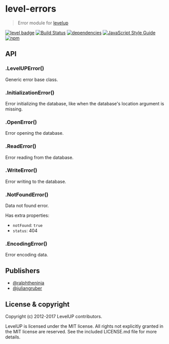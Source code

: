# level-errors

> Error module for [levelup][levelup]

[![level badge][level-badge]](https://github.com/level/awesome)
[![Build Status](https://travis-ci.org/Level/errors.svg)](https://travis-ci.org/Level/errors)
[![dependencies](https://david-dm.org/Level/level.svg)](https://david-dm.org/level/level)
[![JavaScript Style Guide](https://img.shields.io/badge/code_style-standard-brightgreen.svg)](https://standardjs.com)
[![npm](https://img.shields.io/npm/dm/level-errors.svg)](https://www.npmjs.com/package/level-errors)

## API

### .LevelUPError()

  Generic error base class.

### .InitializationError()

  Error initializing the database, like when the database's location argument is missing.

### .OpenError()

  Error opening the database.

### .ReadError()

  Error reading from the database.

### .WriteError()

  Error writing to the database.

### .NotFoundError()

  Data not found error.

  Has extra properties:

  - `notFound`: `true`
  - `status`: 404

### .EncodingError()

  Error encoding data.

## Publishers

* [@ralphtheninja](https://github.com/ralphtheninja)
* [@juliangruber](https://github.com/juliangruber)

## License &amp; copyright

Copyright (c) 2012-2017 LevelUP contributors.

LevelUP is licensed under the MIT license. All rights not explicitly granted in the MIT license are reserved. See the included LICENSE.md file for more details.

[level-badge]: http://leveldb.org/img/badge.svg
[levelup]: https://github.com/level/levelup
